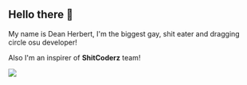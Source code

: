 ## Hello there 👋

My name is Dean Herbert, I'm the biggest gay, shit eater and dragging circle osu developer!

Also I'm an inspirer of **ShitCoderz** team!

<img src="https://github.com/ShitCoderz/.github/blob/ced3311c558ceb0fe6c25ee55da9a5ec8a159b53/profile/img/ppy.png">
